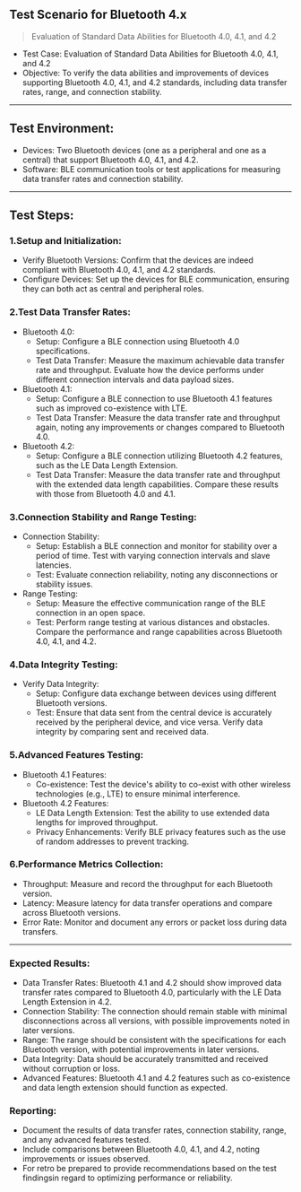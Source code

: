 ## Test Scenario for Bluetooth 4.x
> Evaluation of Standard Data Abilities for Bluetooth 4.0, 4.1, and 4.2

* Test Case: Evaluation of Standard Data Abilities for Bluetooth 4.0, 4.1, and 4.2
* Objective:
To verify the data abilities and improvements of devices supporting Bluetooth 4.0, 4.1, and 4.2 standards, including data transfer rates, range, and connection stability.

---

## Test Environment:
* Devices: Two Bluetooth devices (one as a peripheral and one as a central) that support Bluetooth 4.0, 4.1, and 4.2.
* Software: BLE communication tools or test applications for measuring data transfer rates and connection stability.

---

## Test Steps:

### 1.Setup and Initialization:

* Verify Bluetooth Versions: Confirm that the devices are indeed compliant with Bluetooth 4.0, 4.1, and 4.2 standards.
* Configure Devices: Set up the devices for BLE communication, ensuring they can both act as central and peripheral roles.

### 2.Test Data Transfer Rates:

* Bluetooth 4.0:
  * Setup: Configure a BLE connection using Bluetooth 4.0 specifications.
  * Test Data Transfer: Measure the maximum achievable data transfer rate and throughput. Evaluate how the device performs under different connection intervals and data payload sizes.
* Bluetooth 4.1:
  * Setup: Configure a BLE connection to use Bluetooth 4.1 features such as improved co-existence with LTE.
  * Test Data Transfer: Measure the data transfer rate and throughput again, noting any improvements or changes compared to Bluetooth 4.0.
* Bluetooth 4.2:
  * Setup: Configure a BLE connection utilizing Bluetooth 4.2 features, such as the LE Data Length Extension.
  * Test Data Transfer: Measure the data transfer rate and throughput with the extended data length capabilities. Compare these results with those from Bluetooth 4.0 and 4.1.

### 3.Connection Stability and Range Testing:

* Connection Stability:
  * Setup: Establish a BLE connection and monitor for stability over a period of time. Test with varying connection intervals and slave latencies.
  * Test: Evaluate connection reliability, noting any disconnections or stability issues.
* Range Testing:
  * Setup: Measure the effective communication range of the BLE connection in an open space.
  * Test: Perform range testing at various distances and obstacles. Compare the performance and range capabilities across Bluetooth 4.0, 4.1, and 4.2.

### 4.Data Integrity Testing:

* Verify Data Integrity:
  * Setup: Configure data exchange between devices using different Bluetooth versions.
  * Test: Ensure that data sent from the central device is accurately received by the peripheral device, and vice versa. Verify data integrity by comparing sent and received data.

### 5.Advanced Features Testing:

* Bluetooth 4.1 Features:
  * Co-existence: Test the device's ability to co-exist with other wireless technologies (e.g., LTE) to ensure minimal interference.
* Bluetooth 4.2 Features:
  * LE Data Length Extension: Test the ability to use extended data lengths for improved throughput.
  * Privacy Enhancements: Verify BLE privacy features such as the use of random addresses to prevent tracking.

### 6.Performance Metrics Collection:

* Throughput: Measure and record the throughput for each Bluetooth version.
* Latency: Measure latency for data transfer operations and compare across Bluetooth versions.
* Error Rate: Monitor and document any errors or packet loss during data transfers.

---

### Expected Results:

* Data Transfer Rates: Bluetooth 4.1 and 4.2 should show improved data transfer rates compared to Bluetooth 4.0, particularly with the LE Data Length Extension in 4.2.
* Connection Stability: The connection should remain stable with minimal disconnections across all versions, with possible improvements noted in later versions.
* Range: The range should be consistent with the specifications for each Bluetooth version, with potential improvements in later versions.
* Data Integrity: Data should be accurately transmitted and received without corruption or loss.
* Advanced Features: Bluetooth 4.1 and 4.2 features such as co-existence and data length extension should function as expected.

### Reporting:
* Document the results of data transfer rates, connection stability, range, and any advanced features tested.
* Include comparisons between Bluetooth 4.0, 4.1, and 4.2, noting improvements or issues observed.
* For retro be prepared to provide recommendations based on the test findingsin regard to optimizing performance or reliability.

